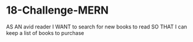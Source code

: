 # 18-Challenge-MERN
AS AN avid reader I WANT to search for new books to read SO THAT I can keep a list of books to purchase
